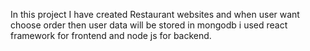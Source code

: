 In this project I have created Restaurant websites and when user want choose order then user data will be stored in mongodb i used react framework for frontend and node js for backend.
